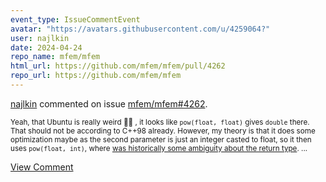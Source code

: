 ```yaml
---
event_type: IssueCommentEvent
avatar: "https://avatars.githubusercontent.com/u/4259064?"
user: najlkin
date: 2024-04-24
repo_name: mfem/mfem
html_url: https://github.com/mfem/mfem/pull/4262
repo_url: https://github.com/mfem/mfem
---
```


<a href='https://github.com/najlkin' target='_blank'>najlkin</a> commented on issue <a href='https://github.com/mfem/mfem/pull/4262' target='_blank'>mfem/mfem#4262</a>.

<small>Yeah, that Ubuntu is really weird :face_with_spiral_eyes: , it looks like `pow(float, float)` gives `double` there. That should not be according to C++98 already. However, my theory is that it does some optimization maybe as the second parameter is just an integer casted to float, so it then uses `pow(float, int)`, where [was historically some ambiguity about the return type](https://cplusplus.github.io/LWG/issue550). ...</small>

<a href='https://github.com/mfem/mfem/pull/4262' target='_blank'>View Comment</a>